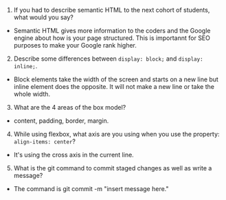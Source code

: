1. If you had to describe semantic HTML to the next cohort of students, what would you say?

  * Semantic HTML gives more information to the coders and the Google engine about how is your page structured. This is importannt for SEO purposes to make your Google rank higher.

2. Describe some differences between ```display: block;``` and ```display: inline;```.

  * Block elements take the width of the screen and starts on a new line but inline element does the opposite. It will not make a new line or take the whole width.

3. What are the 4 areas of the box model?

  * content, padding, border, margin.

4. While using flexbox, what axis are you using when you use the property: ```align-items: center```?

  * It's using the cross axis in the current line.

5. What is the git command to commit staged changes as well as write a message?

  * The command is git commit -m "insert message here."
